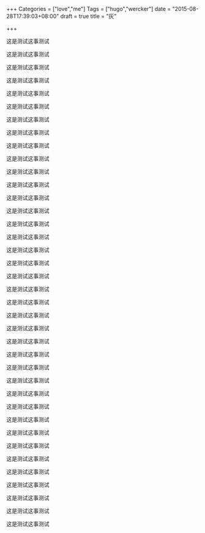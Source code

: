 +++
Categories = ["love","me"]
Tags = ["hugo","wercker"]
date = "2015-08-28T17:39:03+08:00"
draft = true
title = "灰"

+++


  这是测试这事测试
  

  这是测试这事测试

  这是测试这事测试

  这是测试这事测试

  这是测试这事测试

  这是测试这事测试

  这是测试这事测试

  这是测试这事测试

  这是测试这事测试

  这是测试这事测试

  这是测试这事测试

  这是测试这事测试

  这是测试这事测试

  这是测试这事测试

  这是测试这事测试

  这是测试这事测试

  这是测试这事测试

  这是测试这事测试

  这是测试这事测试

  这是测试这事测试

  这是测试这事测试

  这是测试这事测试

  这是测试这事测试

  这是测试这事测试

  这是测试这事测试

  这是测试这事测试

  这是测试这事测试

  这是测试这事测试

  这是测试这事测试

  这是测试这事测试

  这是测试这事测试

  这是测试这事测试

  这是测试这事测试

  这是测试这事测试

  这是测试这事测试

  这是测试这事测试

  这是测试这事测试

  这是测试这事测试

